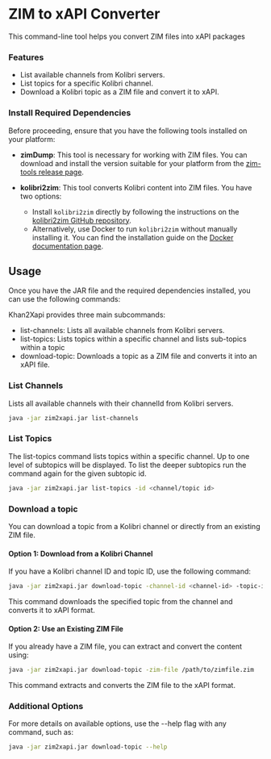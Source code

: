 # ZIM to xAPI Converter

This command-line tool helps you convert ZIM files into xAPI packages

### Features

- List available channels from Kolibri servers.
- List topics for a specific Kolibri channel.
- Download a Kolibri topic as a ZIM file and convert it to xAPI.

### Install Required Dependencies

Before proceeding, ensure that you have the following tools installed on your platform:

- **zimDump**: This tool is necessary for working with ZIM files. You can download and install the version suitable for your platform from the [zim-tools release page](https://download.openzim.org/release/zim-tools/).


- **kolibri2zim**: This tool converts Kolibri content into ZIM files. You have two options:
    - Install `kolibri2zim` directly by following the instructions on the [kolibri2zim GitHub repository](https://github.com/openzim/kolibri).
    - Alternatively, use Docker to run `kolibri2zim` without manually installing it. You can find the installation guide on the [Docker documentation page](https://docs.docker.com/get-docker/).

## Usage

Once you have the JAR file and the required dependencies installed, you can use the following commands:

Khan2Xapi provides three main subcommands:

- list-channels: Lists all available channels from Kolibri servers.
- list-topics: Lists topics within a specific channel and lists sub-topics within a topic
- download-topic: Downloads a topic as a ZIM file and converts it into an xAPI file.

### List Channels

Lists all available channels with their channelId from Kolibri servers.

```bash
java -jar zim2xapi.jar list-channels
```

### List Topics

The list-topics command lists topics within a specific channel. Up to one level of subtopics will be displayed. To list the deeper subtopics run the command again for the given subtopic id.

```bash
java -jar zim2xapi.jar list-topics -id <channel/topic id>
```

### Download a topic 

You can download a topic from a Kolibri channel or directly from an existing ZIM file.

#### Option 1: Download from a Kolibri Channel

If you have a Kolibri channel ID and topic ID, use the following command:
```bash
java -jar zim2xapi.jar download-topic -channel-id <channel-id> -topic-id <topic-id> 
```
This command downloads the specified topic from the channel and converts it to xAPI format.

#### Option 2: Use an Existing ZIM File

If you already have a ZIM file, you can extract and convert the content using:
```bash
java -jar zim2xapi.jar download-topic -zim-file /path/to/zimfile.zim
```
This command extracts and converts the ZIM file to the xAPI format.

### Additional Options

For more details on available options, use the --help flag with any command, such as:

```bash
java -jar zim2xapi.jar download-topic --help
```